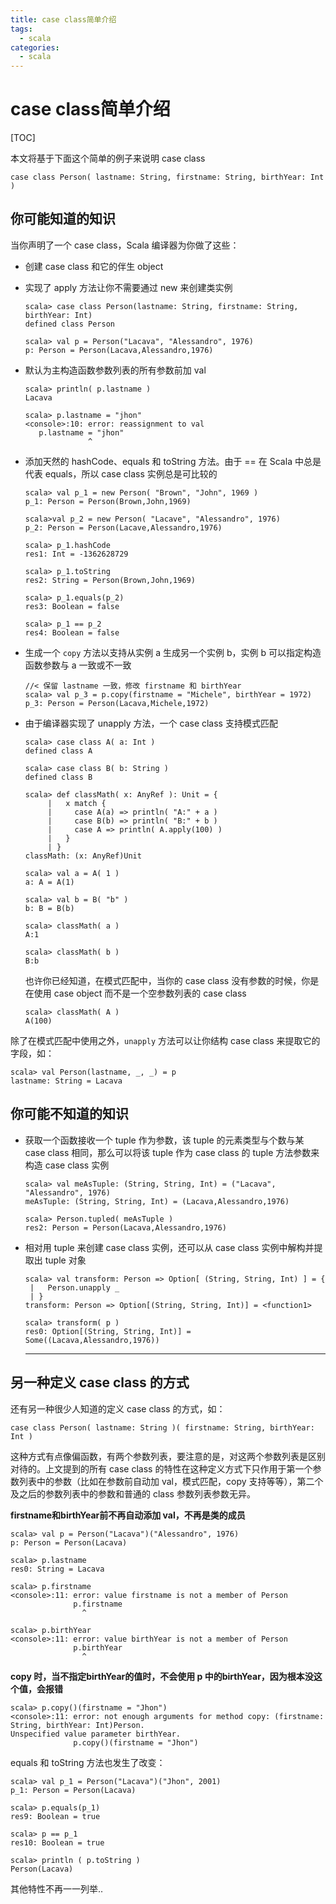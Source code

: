 ```yaml
---
title: case class简单介绍
tags: 
  - scala
categories:
  - scala
---
```


# case class简单介绍

[TOC]

本文将基于下面这个简单的例子来说明 case class

```
case class Person( lastname: String, firstname: String, birthYear: Int )

```

## 你可能知道的知识

当你声明了一个 case class，Scala 编译器为你做了这些：

- 创建 case class 和它的伴生 object

- 实现了 apply 方法让你不需要通过 new 来创建类实例

  ```
  scala> case class Person(lastname: String, firstname: String, birthYear: Int)
  defined class Person

  scala> val p = Person("Lacava", "Alessandro", 1976)
  p: Person = Person(Lacava,Alessandro,1976)

  ```

- 默认为主构造函数参数列表的所有参数前加 val

  ```
  scala> println( p.lastname )
  Lacava

  scala> p.lastname = "jhon"
  <console>:10: error: reassignment to val
     p.lastname = "jhon"
                ^

  ```

- 添加天然的 hashCode、equals 和 toString 方法。由于 == 在 Scala 中总是代表 equals，所以 case class 实例总是可比较的

  ```
  scala> val p_1 = new Person( "Brown", "John", 1969 )
  p_1: Person = Person(Brown,John,1969)

  scala>val p_2 = new Person( "Lacave", "Alessandro", 1976)
  p_2: Person = Person(Lacave,Alessandro,1976)

  scala> p_1.hashCode
  res1: Int = -1362628729

  scala> p_1.toString
  res2: String = Person(Brown,John,1969)

  scala> p_1.equals(p_2)
  res3: Boolean = false

  scala> p_1 == p_2
  res4: Boolean = false

  ```

- 生成一个 `copy` 方法以支持从实例 a 生成另一个实例 b，实例 b 可以指定构造函数参数与 a 一致或不一致

  ```
  //< 保留 lastname 一致，修改 firstname 和 birthYear
  scala> val p_3 = p.copy(firstname = "Michele", birthYear = 1972)
  p_3: Person = Person(Lacava,Michele,1972)

  ```

- 由于编译器实现了 unapply 方法，一个 case class 支持模式匹配

  ```
  scala> case class A( a: Int )
  defined class A

  scala> case class B( b: String )
  defined class B

  scala> def classMath( x: AnyRef ): Unit = {
       |   x match {
       |     case A(a) => println( "A:" + a )
       |     case B(b) => println( "B:" + b )
       |     case A => println( A.apply(100) )
       |   }
       | }
  classMath: (x: AnyRef)Unit

  scala> val a = A( 1 )
  a: A = A(1)

  scala> val b = B( "b" )
  b: B = B(b)

  scala> classMath( a )
  A:1

  scala> classMath( b )
  B:b

  ```

  也许你已经知道，在模式匹配中，当你的 case class 没有参数的时候，你是在使用 case object 而不是一个空参数列表的 case class

  ```
  scala> classMath( A )
  A(100)

  ```

除了在模式匹配中使用之外，`unapply` 方法可以让你结构 case class 来提取它的字段，如：

```
scala> val Person(lastname, _, _) = p
lastname: String = Lacava

```

## 你可能不知道的知识

- 获取一个函数接收一个 tuple 作为参数，该 tuple 的元素类型与个数与某 case class 相同，那么可以将该 tuple 作为 case class 的 tuple 方法参数来构造 case class 实例

  ```
  scala> val meAsTuple: (String, String, Int) = ("Lacava", "Alessandro", 1976)
  meAsTuple: (String, String, Int) = (Lacava,Alessandro,1976)

  scala> Person.tupled( meAsTuple )
  res2: Person = Person(Lacava,Alessandro,1976)

  ```

- 相对用 tuple 来创建 case class 实例，还可以从 case class 实例中解构并提取出 tuple 对象

  ```
  scala> val transform: Person => Option[ (String, String, Int) ] = {
   |   Person.unapply _
   | }
  transform: Person => Option[(String, String, Int)] = <function1>

  scala> transform( p )
  res0: Option[(String, String, Int)] = Some((Lacava,Alessandro,1976))

  ```

  ------

## 另一种定义 case class 的方式

  还有另一种很少人知道的定义 case class 的方式，如：

  ```
  case class Person( lastname: String )( firstname: String, birthYear: Int )

  ```

  这种方式有点像偏函数，有两个参数列表，要注意的是，对这两个参数列表是区别对待的。上文提到的所有 case class 的特性在这种定义方式下只作用于第一个参数列表中的参数（比如在参数前自动加 val，模式匹配，copy 支持等等），第二个及之后的参数列表中的参数和普通的 class 参数列表参数无异。

  **firstname和birthYear前不再自动添加 val，不再是类的成员**

  ```
  scala> val p = Person("Lacava")("Alessandro", 1976)
  p: Person = Person(Lacava)

  scala> p.lastname
  res0: String = Lacava

  scala> p.firstname
  <console>:11: error: value firstname is not a member of Person
                p.firstname
                  ^

  scala> p.birthYear
  <console>:11: error: value birthYear is not a member of Person
                p.birthYear
                  ^

  ```

  **copy 时，当不指定birthYear的值时，不会使用 p 中的birthYear，因为根本没这个值，会报错**

  ```
  scala> p.copy()(firstname = "Jhon")
  <console>:11: error: not enough arguments for method copy: (firstname: String, birthYear: Int)Person.
  Unspecified value parameter birthYear.
                p.copy()(firstname = "Jhon")

  ```

  equals 和 toString 方法也发生了改变：

  ```
  scala> val p_1 = Person("Lacava")("Jhon", 2001)
  p_1: Person = Person(Lacava)

  scala> p.equals(p_1)
  res9: Boolean = true

  scala> p == p_1
  res10: Boolean = true

  scala> println ( p.toString )
  Person(Lacava)

  ```

其他特性不再一一列举..